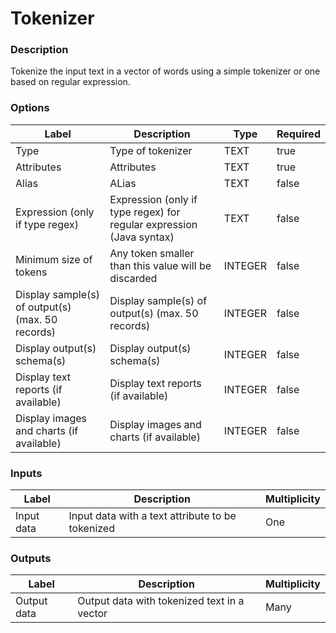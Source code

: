 # Tokenizer
###  Description
Tokenize the input text in a vector of words using a simple tokenizer or one based on regular expression.
###  Options
| Label | Description | Type | Required |
|---|---|---|---|
| Type | Type of tokenizer | TEXT | true |
| Attributes | Attributes | TEXT | true |
| Alias | ALias | TEXT | false |
| Expression (only if type regex) | Expression (only if type regex) for regular expression (Java syntax) | TEXT | false |
| Minimum size of tokens | Any token smaller than this value will be discarded | INTEGER | false |
| Display sample(s) of output(s) (max. 50 records) | Display sample(s) of output(s) (max. 50 records) | INTEGER | false |
| Display output(s) schema(s) | Display output(s) schema(s) | INTEGER | false |
| Display text reports (if available) | Display text reports (if available) | INTEGER | false |
| Display images and charts (if available) | Display images and charts (if available) | INTEGER | false |
###  Inputs
| Label | Description | Multiplicity |
|---|---|---|
| Input data | Input data with a text attribute to be tokenized | One |
###  Outputs
| Label | Description | Multiplicity |
|---|---|---|
| Output data | Output data with tokenized text in a vector | Many |
